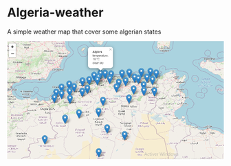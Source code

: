 # Algeria-weather
A simple weather map that cover some algerian states
  
![App Screenshot](https://github.com/amine-ziad-ounnoughene/Algeria-weather/blob/a0b2a8b34547b23a130eaff14f944e637201b2b4/map.png)
